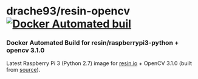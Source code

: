 # drache93/resin-opencv [![Docker Automated buil](https://img.shields.io/docker/automated/jrottenberg/ffmpeg.svg)](https://hub.docker.com/r/drache93/resin-opencv/)

### Docker Automated Build for resin/raspberrypi3-python + opencv 3.1.0

Latest Raspberry Pi 3 (Python 2.7) image for [resin.io][1] + OpenCV 3.1.0 (built from [source][2]).

  [1]: https://resin.io/
  [2]: https://github.com/itseez/opencv
